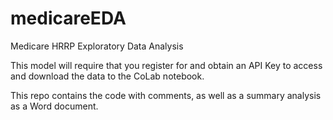 # medicareEDA
Medicare HRRP Exploratory Data Analysis

This model will require that you register for and obtain an API Key to access and download the data to the CoLab notebook.

This repo contains the code with comments, as well as a summary analysis as a Word document.
